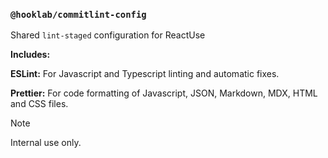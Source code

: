 ### `@hooklab/commitlint-config`

Shared `lint-staged` configuration for ReactUse

**Includes:**

**ESLint:** For Javascript and Typescript linting and automatic fixes.

**Prettier:** For code formatting of Javascript, JSON, Markdown, MDX, HTML and CSS files.

> [!NOTE]
> Internal use only.
